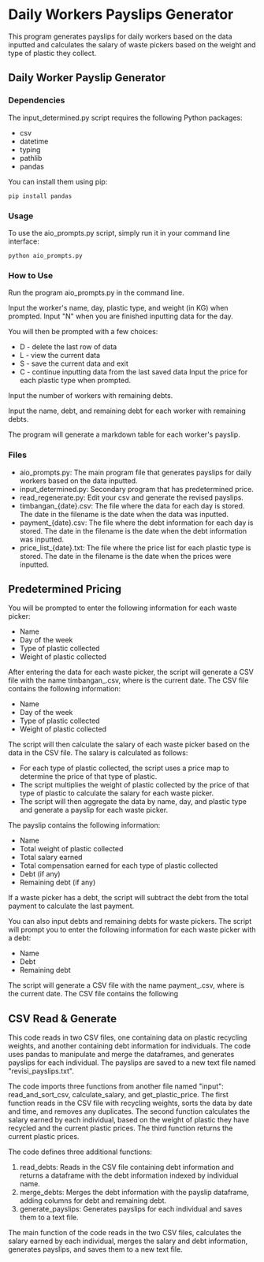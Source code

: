 # Daily Workers Payslips Generator

This program generates payslips for daily workers based on the data inputted and calculates the salary of waste pickers based on the weight and type of plastic they collect.

## Daily Worker Payslip Generator

### Dependencies

The input_determined.py script requires the following Python packages:

- csv
- datetime
- typing
- pathlib
- pandas

You can install them using pip:

```
pip install pandas
```

### Usage

To use the aio_prompts.py script, simply run it in your command line interface:

```
python aio_prompts.py
```

### How to Use

Run the program aio_prompts.py in the command line.

Input the worker's name, day, plastic type, and weight (in KG) when prompted. Input "N" when you are finished inputting data for the day.

You will then be prompted with a few choices:

- D - delete the last row of data 
- L - view the current data 
- S - save the current data and exit 
- C - continue inputting data from the last saved data Input the price for each plastic type when prompted.

Input the number of workers with remaining debts.

Input the name, debt, and remaining debt for each worker with remaining debts.

The program will generate a markdown table for each worker's payslip.

### Files

- aio_prompts.py: The main program file that generates payslips for daily workers based on the data inputted.
- input_determined.py: Secondary program that has predetermined price.
- read_regenerate.py: Edit your csv and generate the revised payslips.
- timbangan_{date}.csv: The file where the data for each day is stored. The date in the filename is the date when the data was inputted.
- payment_{date}.csv: The file where the debt information for each day is stored. The date in the filename is the date when the debt information was inputted.
- price_list_{date}.txt: The file where the price list for each plastic type is stored. The date in the filename is the date when the prices were inputted.

## Predetermined Pricing


You will be prompted to enter the following information for each waste picker:

- Name
- Day of the week
- Type of plastic collected
- Weight of plastic collected

After entering the data for each waste picker, the script will generate a CSV file with the name timbangan_<date>.csv, where <date> is the current date. The CSV file contains the following information:

- Name
- Day of the week
- Type of plastic collected
- Weight of plastic collected

The script will then calculate the salary of each waste picker based on the data in the CSV file. The salary is calculated as follows:

- For each type of plastic collected, the script uses a price map to determine the price of that type of plastic.
- The script multiplies the weight of plastic collected by the price of that type of plastic to calculate the salary for each waste picker.
- The script will then aggregate the data by name, day, and plastic type and generate a payslip for each waste picker.

The payslip contains the following information:

- Name
- Total weight of plastic collected
- Total salary earned
- Total compensation earned for each type of plastic collected
- Debt (if any)
- Remaining debt (if any)

If a waste picker has a debt, the script will subtract the debt from the total payment to calculate the last payment.

You can also input debts and remaining debts for waste pickers. The script will prompt you to enter the following information for each waste picker with a debt:

- Name
- Debt
- Remaining debt

The script will generate a CSV file with the name payment_<date>.csv, where <date> is the current date. The CSV file contains the following

## CSV Read & Generate

This code reads in two CSV files, one containing data on plastic recycling weights, and another containing debt information for individuals. The code uses pandas to manipulate and merge the dataframes, and generates payslips for each individual. The payslips are saved to a new text file named "revisi_payslips.txt".

The code imports three functions from another file named "input": read_and_sort_csv, calculate_salary, and get_plastic_price. The first function reads in the CSV file with recycling weights, sorts the data by date and time, and removes any duplicates. The second function calculates the salary earned by each individual, based on the weight of plastic they have recycled and the current plastic prices. The third function returns the current plastic prices.

The code defines three additional functions:

1. read_debts: Reads in the CSV file containing debt information and returns a dataframe with the debt information indexed by individual name.
2. merge_debts: Merges the debt information with the payslip dataframe, adding columns for debt and remaining debt.
3. generate_payslips: Generates payslips for each individual and saves them to a text file.

The main function of the code reads in the two CSV files, calculates the salary earned by each individual, merges the salary and debt information, generates payslips, and saves them to a new text file.
